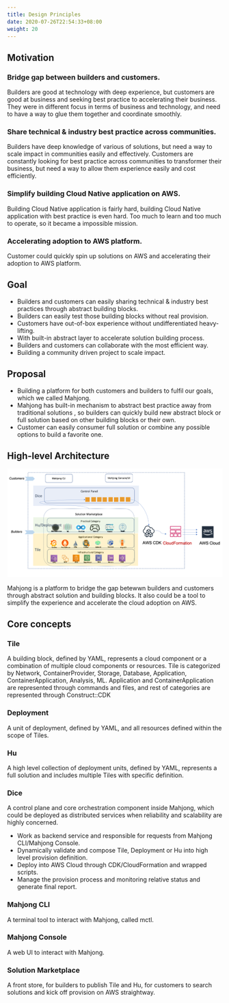 ```yaml
---
title: Design Principles
date: 2020-07-26T22:54:33+08:00
weight: 20
---
```


## Motivation

### Bridge gap between builders and customers.

Builders are good at  technology with deep experience, but customers are good at business and seeking best practice to accelerating their business. They were in different focus in terms of business and technology, and need to have a way to glue them together and coordinate smoothly.

### Share technical & industry best practice across communities.

Builders have deep knowledge of various of solutions, but need a way to scale impact in communities easily and effectively. Customers are constantly looking for best practice across communities to transformer their business, but need a way to allow them experience easily and cost efficiently.

### Simplify building Cloud Native application on AWS.

Building Cloud Native application is fairly hard, building Cloud Native application with best practice is even hard. Too much to learn and too much to operate, so it became a impossible mission.

### Accelerating adoption to AWS platform.

Customer could quickly spin up solutions on AWS and accelerating their adoption to AWS platform.


## Goal
- Builders and customers can easily sharing technical & industry best practices through abstract building blocks.
- Builders can easily test those building blocks without real provision.
- Customers have out-of-box experience without undifferentiated heavy-lifting.
- With built-in abstract layer to accelerate solution building process.
- Builders and customers can collaborate with the most efficient way.
- Building a community driven project to scale impact.

## Proposal

- Building a platform for both customers and builders to fulfil our goals, which we called Mahjong.
- Mahjong has built-in mechanism to abstract best practice away from traditional solutions , so builders can quickly build new abstract block or full solution based on other building blocks or their own.
- Customer can easily consumer full solution or combine any possible options to build a favorite one.


## High-level Architecture

![high-level-arch](/high-level-arch.png)

Mahjong is a platform to bridge the gap betewwn builders and customers through abstract solution and building blocks. It also could be a tool to simplify the experience and accelerate the cloud adoption on AWS.


## Core concepts

### Tile

A building block, defined by YAML, represents a cloud component or a combination of multiple cloud components or resources. Tile is categorized by Network, ContainerProvider, Storage, Database, Application, ContainerApplication, Analysis, ML. Application and ContainerApplication are represented through commands and files, and rest of categories are represented through Construct::CDK

### Deployment

A unit of deployment,  defined by YAML, and all resources defined within the scope of Tiles.

### Hu

A high level collection of deployment units,  defined by YAML, represents a full solution and includes multiple Tiles with specific definition.

### Dice

A control plane and core orchestration component inside Mahjong, which could be deployed as distributed services when reliability and scalability are highly concerned.
- Work as backend service and responsible for requests from Mahjong CLI/Mahjong Console.
- Dynamically validate and compose Tile, Deployment or Hu into high level provision definition.
- Deploy into AWS Cloud through CDK/CloudFormation and wrapped scripts.
- Manage the provision process and monitoring relative status and generate final report.

### Mahjong CLI

A terminal tool to interact with Mahjong, called mctl.

### Mahjong Console

A web UI to interact with Mahjong.

### Solution Marketplace

A front store, for builders to publish Tile and Hu, for customers to search solutions and kick off provision on AWS straightway.
